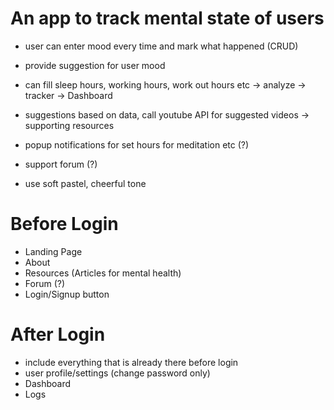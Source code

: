 # An app to track mental state of users

- user can enter mood every time and mark what happened (CRUD)
- provide suggestion for user mood
- can fill sleep hours, working hours, work out hours etc -> analyze -> tracker -> Dashboard
- suggestions based on data, call youtube API for suggested videos -> supporting resources
- popup notifications for set hours for meditation etc (?)
- support forum (?)

- use soft pastel, cheerful tone

# Before Login
- Landing Page
- About
- Resources (Articles for mental health)
- Forum (?)
- Login/Signup button

# After Login
- include everything that is already there before login
- user profile/settings (change password only)
- Dashboard
- Logs